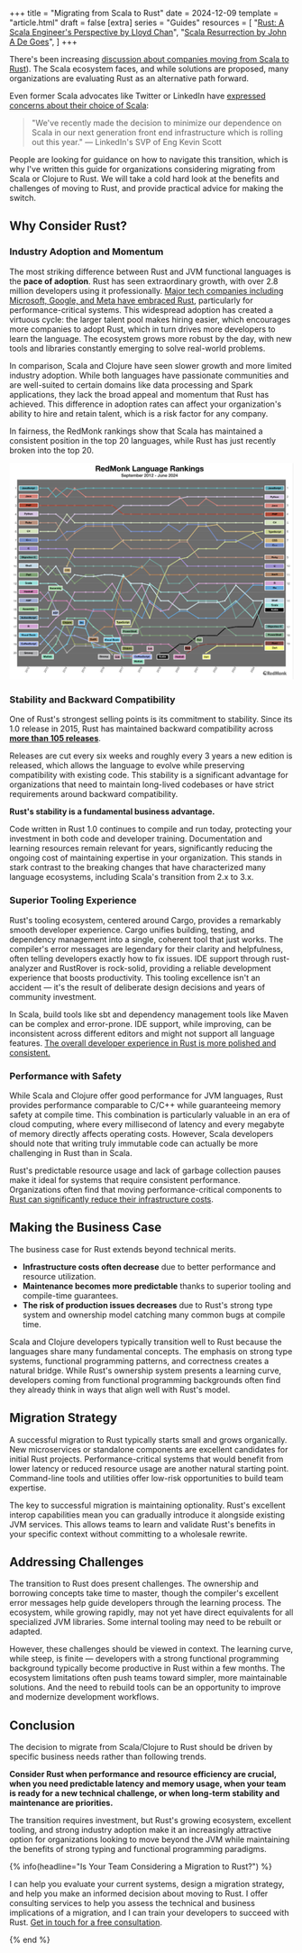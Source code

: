 +++
title = "Migrating from Scala to Rust"
date = 2024-12-09
template = "article.html"
draft = false
[extra]
series = "Guides"
resources = [
    "[Rust: A Scala Engineer's Perspective by Lloyd Chan](https://beachape.com/blog/2017/05/24/rust-from-scala/)",
    "[Scala Resurrection by John A De Goes](https://degoes.net/articles/scala-resurrection)",
]
+++

There's been increasing [discussion about companies moving from Scala to Rust](https://degoes.net/articles/scala-resurrection)). The Scala ecosystem faces, and while solutions are proposed, many organizations are evaluating Rust as an alternative path forward.

Even former Scala advocates like Twitter or LinkedIn have [expressed concerns about their choice of Scala](https://news.ycombinator.com/item?id=13478361): 

> "We've recently made the decision to minimize our dependence on Scala in our next generation front end infrastructure which is rolling out this year." — LinkedIn's SVP of Eng Kevin Scott

People are looking for guidance on how to navigate this transition, which is why I've written this guide for organizations considering migrating from Scala or Clojure to Rust. We will take a cold hard look at the benefits and challenges of moving to Rust, and provide practical advice for making the switch.

## Why Consider Rust?

### Industry Adoption and Momentum

The most striking difference between Rust and JVM functional languages is the **pace of adoption**. Rust has seen extraordinary growth, with over 2.8 million developers using it professionally. [Major tech companies including Microsoft, Google, and Meta have embraced Rust](/blog/why-rust), particularly for performance-critical systems. This widespread adoption has created a virtuous cycle: the larger talent pool makes hiring easier, which encourages more companies to adopt Rust, which in turn drives more developers to learn the language. The ecosystem grows more robust by the day, with new tools and libraries constantly emerging to solve real-world problems.

In comparison, Scala and Clojure have seen slower growth and more limited industry adoption. While both languages have passionate communities and are well-suited to certain domains like data processing and Spark applications, they lack the broad appeal and momentum that Rust has achieved. This difference in adoption rates can affect your organization's ability to hire and retain talent, which is a risk factor for any company.

In fairness, the RedMonk rankings show that Scala has maintained a consistent position in the top 20 languages, while Rust has just recently broken into the top 20.

<a href="https://redmonk.com/rstephens/2024/09/12/top20-jun2024/">
    <img src="redmonk-jun-2024.png" alt="RedMonk Language Popularity">
</a>


### Stability and Backward Compatibility

One of Rust's strongest selling points is its commitment to stability. Since its 1.0 release in 2015, Rust has maintained backward compatibility across [**more than 105 releases**](https://releases.rs/). 

Releases are cut every six weeks and roughly every 3 years a new edition is released, which allows the language to evolve while preserving compatibility with existing code. This stability is a significant advantage for organizations that need to maintain long-lived codebases or have strict requirements around backward compatibility.

**Rust's stability is a fundamental business advantage.**

Code written in Rust 1.0 continues to compile and run today, protecting your investment in both code and developer training. Documentation and learning resources remain relevant for years, significantly reducing the ongoing cost of maintaining expertise in your organization. This stands in stark contrast to the breaking changes that have characterized many language ecosystems, including Scala's transition from 2.x to 3.x.

### Superior Tooling Experience

Rust's tooling ecosystem, centered around Cargo, provides a remarkably smooth developer experience. Cargo unifies building, testing, and dependency management into a single, coherent tool that just works. The compiler's error messages are legendary for their clarity and helpfulness, often telling developers exactly how to fix issues. IDE support through rust-analyzer and RustRover is rock-solid, providing a reliable development experience that boosts productivity. This tooling excellence isn't an accident — it's the result of deliberate design decisions and years of community investment.

In Scala, build tools like sbt and dependency management tools like Maven can be complex and error-prone. IDE support, while improving, can be inconsistent across different editors and might not support all language features. [The overall developer experience in Rust is more polished and consistent.](https://users.scala-lang.org/t/what-are-some-of-the-advantages-of-using-scala-over-rust-c-and-other-native-languages/2556/10)

### Performance with Safety

While Scala and Clojure offer good performance for JVM languages, Rust provides performance comparable to C/C++ while guaranteeing memory safety at compile time. This combination is particularly valuable in an era of cloud computing, where every millisecond of latency and every megabyte of memory directly affects operating costs. However, Scala developers should note that writing truly immutable code can actually be more challenging in Rust than in Scala.

Rust's predictable resource usage and lack of garbage collection pauses make it ideal for systems that require consistent performance. Organizations often find that moving performance-critical components to [Rust can significantly reduce their infrastructure costs](https://corrode.dev/blog/why-rust/#cost-savings).

## Making the Business Case

The business case for Rust extends beyond technical merits.

- **Infrastructure costs often decrease** due to better performance and resource utilization.
- **Maintenance becomes more predictable** thanks to superior tooling and compile-time guarantees.
- **The risk of production issues decreases** due to Rust's strong type system and ownership model catching many common bugs at compile time.

Scala and Clojure developers typically transition well to Rust because the languages share many fundamental concepts. The emphasis on strong type systems, functional programming patterns, and correctness creates a natural bridge. While Rust's ownership system presents a learning curve, developers coming from functional programming backgrounds often find they already think in ways that align well with Rust's model.

## Migration Strategy

A successful migration to Rust typically starts small and grows organically. New microservices or standalone components are excellent candidates for initial Rust projects. Performance-critical systems that would benefit from lower latency or reduced resource usage are another natural starting point. Command-line tools and utilities offer low-risk opportunities to build team expertise.

The key to successful migration is maintaining optionality. Rust's excellent interop capabilities mean you can gradually introduce it alongside existing JVM services. This allows teams to learn and validate Rust's benefits in your specific context without committing to a wholesale rewrite.

## Addressing Challenges

The transition to Rust does present challenges. The ownership and borrowing concepts take time to master, though the compiler's excellent error messages help guide developers through the learning process. The ecosystem, while growing rapidly, may not yet have direct equivalents for all specialized JVM libraries. Some internal tooling may need to be rebuilt or adapted.

However, these challenges should be viewed in context. The learning curve, while steep, is finite — developers
with a strong functional programming background typically become productive in Rust within a few months. The ecosystem limitations often push teams toward simpler, more maintainable solutions. And the need to rebuild tools can be an opportunity to improve and modernize development workflows.

## Conclusion

The decision to migrate from Scala/Clojure to Rust should be driven by specific business needs rather than following trends. 

**Consider Rust when performance and resource efficiency are crucial, when you need predictable latency and memory usage, when your team is ready for a new technical challenge, or when long-term stability and maintenance are priorities.**

The transition requires investment, but Rust's growing ecosystem, excellent tooling, and strong industry adoption make it an increasingly attractive option for organizations looking to move beyond the JVM while maintaining the benefits of strong typing and functional programming paradigms.

{% info(headline="Is Your Team Considering a Migration to Rust?") %}

I can help you evaluate your current systems, design a migration strategy, and
help you make an informed decision about moving to Rust. I offer consulting
services to help you assess the technical and business implications of a
migration, and I can train your developers to succeed with Rust.
[Get in touch for a free consultation](/about).

{% end %}